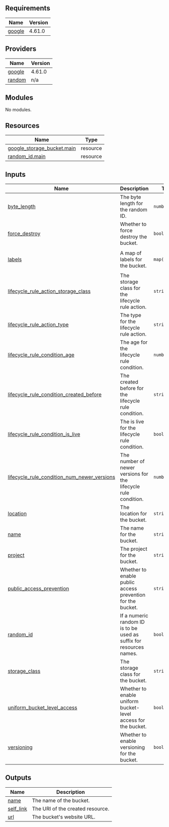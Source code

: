 ## Requirements

| Name | Version |
|------|---------|
| <a name="requirement_google"></a> [google](#requirement\_google) | 4.61.0 |

## Providers

| Name | Version |
|------|---------|
| <a name="provider_google"></a> [google](#provider\_google) | 4.61.0 |
| <a name="provider_random"></a> [random](#provider\_random) | n/a |

## Modules

No modules.

## Resources

| Name | Type |
|------|------|
| [google_storage_bucket.main](https://registry.terraform.io/providers/hashicorp/google/4.61.0/docs/resources/storage_bucket) | resource |
| [random_id.main](https://registry.terraform.io/providers/hashicorp/random/latest/docs/resources/id) | resource |

## Inputs

| Name | Description | Type | Default | Required |
|------|-------------|------|---------|:--------:|
| <a name="input_byte_length"></a> [byte\_length](#input\_byte\_length) | The byte length for the random ID. | `number` | `2` | no |
| <a name="input_force_destroy"></a> [force\_destroy](#input\_force\_destroy) | Whether to force destroy the bucket. | `bool` | `false` | no |
| <a name="input_labels"></a> [labels](#input\_labels) | A map of labels for the bucket. | `map(string)` | <pre>{<br>  "managed": "terraform"<br>}</pre> | no |
| <a name="input_lifecycle_rule_action_storage_class"></a> [lifecycle\_rule\_action\_storage\_class](#input\_lifecycle\_rule\_action\_storage\_class) | The storage class for the lifecycle rule action. | `string` | `"NEARLINE"` | no |
| <a name="input_lifecycle_rule_action_type"></a> [lifecycle\_rule\_action\_type](#input\_lifecycle\_rule\_action\_type) | The type for the lifecycle rule action. | `string` | `"Delete"` | no |
| <a name="input_lifecycle_rule_condition_age"></a> [lifecycle\_rule\_condition\_age](#input\_lifecycle\_rule\_condition\_age) | The age for the lifecycle rule condition. | `number` | `30` | no |
| <a name="input_lifecycle_rule_condition_created_before"></a> [lifecycle\_rule\_condition\_created\_before](#input\_lifecycle\_rule\_condition\_created\_before) | The created before for the lifecycle rule condition. | `string` | `"2019-01-01"` | no |
| <a name="input_lifecycle_rule_condition_is_live"></a> [lifecycle\_rule\_condition\_is\_live](#input\_lifecycle\_rule\_condition\_is\_live) | The is live for the lifecycle rule condition. | `bool` | `false` | no |
| <a name="input_lifecycle_rule_condition_num_newer_versions"></a> [lifecycle\_rule\_condition\_num\_newer\_versions](#input\_lifecycle\_rule\_condition\_num\_newer\_versions) | The number of newer versions for the lifecycle rule condition. | `number` | `1` | no |
| <a name="input_location"></a> [location](#input\_location) | The location for the bucket. | `string` | n/a | yes |
| <a name="input_name"></a> [name](#input\_name) | The name for the bucket. | `string` | n/a | yes |
| <a name="input_project"></a> [project](#input\_project) | The project for the bucket. | `string` | n/a | yes |
| <a name="input_public_access_prevention"></a> [public\_access\_prevention](#input\_public\_access\_prevention) | Whether to enable public access prevention for the bucket. | `string` | `"inherited"` | no |
| <a name="input_random_id"></a> [random\_id](#input\_random\_id) | If a numeric random ID is to be used as suffix for resources names. | `bool` | `true` | no |
| <a name="input_storage_class"></a> [storage\_class](#input\_storage\_class) | The storage class for the bucket. | `string` | `"STANDARD"` | no |
| <a name="input_uniform_bucket_level_access"></a> [uniform\_bucket\_level\_access](#input\_uniform\_bucket\_level\_access) | Whether to enable uniform bucket-level access for the bucket. | `bool` | `false` | no |
| <a name="input_versioning"></a> [versioning](#input\_versioning) | Whether to enable versioning for the bucket. | `bool` | `false` | no |

## Outputs

| Name | Description |
|------|-------------|
| <a name="output_name"></a> [name](#output\_name) | The name of the bucket. |
| <a name="output_self_link"></a> [self\_link](#output\_self\_link) | The URI of the created resource. |
| <a name="output_url"></a> [url](#output\_url) | The bucket's website URL. |
